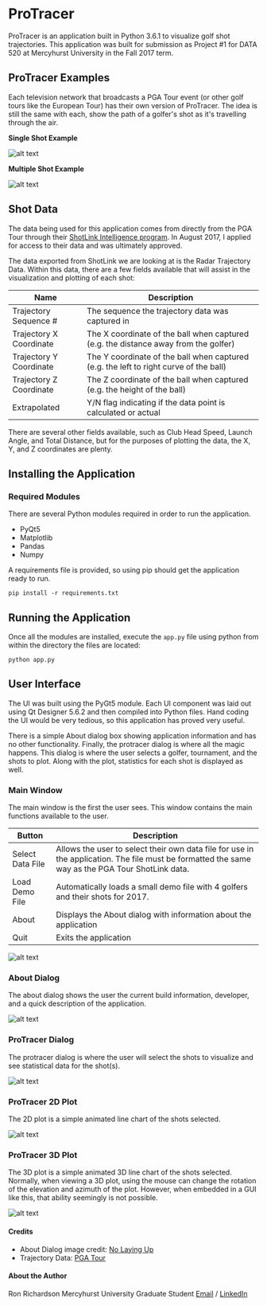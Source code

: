 # ProTracer

ProTracer is an application built in Python 3.6.1 to visualize golf shot trajectories. This application was built for submission as Project #1 for DATA 520 at Mercyhurst University in the Fall 2017 term.

## ProTracer Examples

Each television network that broadcasts a PGA Tour event (or other golf tours like the European Tour) has their own version of ProTracer.  The idea is still the same with each, show the path of a golfer's shot as it's travelling through the air. 

**Single Shot Example**

![alt text](resources/protracer-single.jpg)


**Multiple Shot Example**
 
![alt text](resources/protracer-multi.jpg)

## Shot Data

The data being used for this application comes from directly from the PGA Tour through their [ShotLink Intelligence program](https://www.pgatour.com/stats/shotlinkintelligence/overview.html). In August 2017, I applied for access to their data and was ultimately approved. 

The data exported from ShotLink we are looking at is the Radar Trajectory Data. Within this data, there are a few fields available that will assist in the visualization and plotting of each shot:

Name | Description
--- | ---
Trajectory Sequence # | The sequence the trajectory data was captured in
Trajectory X Coordinate | The X coordinate of the ball when captured (e.g. the distance away from the golfer)
Trajectory Y Coordinate | The Y coordinate of the ball when captured (e.g. the left to right curve of the ball)
Trajectory Z Coordinate | The Z coordinate of the ball when captured (e.g. the height of the ball)
Extrapolated | Y/N flag indicating if the data point is calculated or actual

There are several other fields available, such as Club Head Speed, Launch Angle, and Total Distance, but for the purposes of plotting the data, the X, Y, and Z coordinates are plenty.

## Installing the Application
### Required Modules

There are several Python modules required in order to run the application. 
* PyQt5
* Matplotlib
* Pandas
* Numpy

A requirements file is provided, so using pip should get the application ready to run.

```
pip install -r requirements.txt
```

## Running the Application

Once all the modules are installed, execute the ```app.py``` file using python from within the directory the files are located:

```
python app.py
```

## User Interface

The UI was built using the PyGt5 module. Each UI component was laid out using Qt Designer 5.6.2 and then compiled into Python files. Hand coding the UI would be very tedious, so this application has proved very useful.

There is a simple About dialog box showing application information and has no other functionality.  Finally, the protracer dialog is where all the magic happens. This dialog is where the user selects a golfer, tournament, and the shots to plot. Along with the plot, statistics for each shot is displayed as well.

### Main Window

The main window is the first the user sees. This window contains the main functions available to the user.

Button | Description
--- | ---
Select Data File | Allows the user to select their own data file for use in the application. The file must be formatted the same way as the PGA Tour ShotLink data.
Load Demo File | Automatically loads a small demo file with 4 golfers and their shots for 2017.
About | Displays the About dialog with information about the application
Quit | Exits the application

![alt text](resources/app-main-window.png)

### About Dialog

The about dialog shows the user the current build information, developer, and a quick description of the application.

![alt text](resources/app-about-dialog.png)

### ProTracer Dialog

The protracer dialog is where the user will select the shots to visualize and see statistical data for the shot(s).

![alt text](resources/app-protracer-dialog.png)

### ProTracer 2D Plot

The 2D plot is a simple animated line chart of the shots selected.

![alt text](resources/protracer-2d.gif)

### ProTracer 3D Plot

The 3D plot is a simple animated 3D line chart of the shots selected. Normally, when viewing a 3D plot, using the mouse can change the rotation of the elevation and azimuth of the plot. However, when embedded in a GUI like this, that ability seemingly is not possible.

![alt text](resources/protracer-3d.gif)

#### Credits
* About Dialog image credit: [No Laying Up](http://www.nolayingup.com/)
* Trajectory Data: [PGA Tour](http://www.pgatour.com/)


#### About the Author
Ron Richardson
Mercyhurst University Graduate Student
[Email](mailto:rricha67@lakers.mercyhurst.edu) / [LinkedIn](http://www.linkedin.com/in/rer145/)

